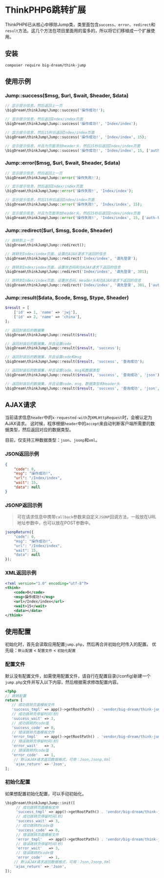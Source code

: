# ThinkPHP6跳转扩展

ThinkPHP6已从核心中移除Jump类，类里面包含`success`、`error`、`redirect`和`result`方法。这几个方法在项目里面用的蛮多的，所以将它们移植成一个扩展使用。

## 安装
```
composer require big-dream/think-jump
```

## 使用示例

### Jump::success($msg, $url, $wait, $header, $data)
```php
// 显示提示信息，然后返回上一页
\bigDream\thinkJump\Jump::success('操作成功!');

// 显示提示信息，然后返回Index/index页面
\bigDream\thinkJump\Jump::success('操作成功!', 'Index/index');

// 显示提示信息，然后15秒后返回Index/index页面
\bigDream\thinkJump\Jump::success('操作成功!', 'Index/index', 15);

// 显示提示信息，并且为页面添加header头，然后15秒后返回Index/index页面
\bigDream\thinkJump\Jump::success('操作成功!', 'Index/index', 15, ['auth-token' => 'abcd学英语']);
```

### Jump::error($msg, $url, $wait, $header, $data)
```php
// 显示提示信息，然后返回上一页
\bigDream\thinkJump\Jump::error('操作失败!');

// 显示提示信息，然后返回Index/index页面
\bigDream\thinkJump\Jump::error('操作失败!', 'Index/index');

// 显示提示信息，然后15秒后返回Index/index页面
\bigDream\thinkJump\Jump::error('操作失败!', 'Index/index', 15);

// 显示提示信息，并且为页面添加header头，然后15秒后返回Index/index页面
\bigDream\thinkJump\Jump::error('操作失败!', 'Index/index', 15, ['auth-token' => 'abcd学英语']);
```

### Jump::redirect($url, $msg, $code, $header)
```php
// 跳转到上一页
\bigDream\thinkJump\Jump::redirect();

// 跳转到Index/index页面，设置在AJAX请求下返回的信息
\bigDream\thinkJump\Jump::redirect('Index/index', '请先登录');

// 跳转到Index/index页面，设置状态码和在AJAX请求下返回的信息
\bigDream\thinkJump\Jump::redirect('Index/index', '请先登录', 301);

// 跳转到Index/index页面，设置状态码、Header头和在AJAX请求下返回的信息
\bigDream\thinkJump\Jump::redirect('Index/index', '请先登录', 301, ['auth-token' => 'abcd学英语']);
```

### Jump::result($data, $code, $msg, $type, $header)
```php
$result = [
    ['id' => 1, 'name' => 'jwj'],
    ['id' => 2, 'name' => 'china'],
];

// 返回封装后的数据集
\bigDream\thinkJump\Jump::result($result);

// 返回封装后的数据集，并且设置code
\bigDream\thinkJump\Jump::result($result, 'success');

// 返回封装后的数据集，并且设置code和msg
\bigDream\thinkJump\Jump::result($result, 'success', '查询成功');

// 返回封装后的数据集，并且设置code、msg和数据类型
\bigDream\thinkJump\Jump::result($result, 'success', '查询成功', 'json');

// 返回封装后的数据集，并且设置code、msg、数据类型和Header头
\bigDream\thinkJump\Jump::result($result, 'success', '查询成功', 'json', ['auth-token' => 'abcd学英语']);


```

## AJAX请求
当前请求信息`header`中的`x-requested-with`为`XMLHttpRequest`时，会被认定为AJAX请求。
这时候，程序根据`header`中的`accept`来自动判断客户端所需要的数据类型，然后返回对应的数据类型。

目前，仅支持三种数据类型：`json`、`jsonp`和`xml`。

### JSON返回示例
```json
{
    "code": 0,
    "msg": "操作成功!",
    "url": "/Index/index",
    "wait": 15,
    "data": null
}
```

### JSONP返回示例
> 可在请求信息中携带`callback`参数来自定义`JSONP`回调方法，一般放在URL地址参数中，也可以放在POST参数中。
```js
jsonpReturn({
    "code": 0,
    "msg": "操作成功!",
    "url": "/Index/index",
    "wait": 15,
    "data": null
});
```

### XML返回示例
```xml
<?xml version="1.0" encoding="utf-8"?>
<think>
    <code>0</code>
    <msg>操作成功!</msg>
    <url>/Index/index</url>
    <wait>15</wait>
    <data></data>
</think>
```

## 使用配置
初始化时，首先会读取应用配置`jump.php`，然后再合并初始化时传入的配置。
优先级：`默认配置` < `配置文件` < `初始化配置`

### 配置文件
默认没有配置文件，如需使用配置文件，请自行在配置目录(/config)新建一个`jump.php`文件并写入以下内容，然后根据需求修改配置内容。
```php
<?php
// 跳转配置
return [
   // 成功跳转页面模板文件
   'success_tmpl' => app()->getRootPath() . 'vendor/big-dream/think-jump/src/success.html',
   // 成功跳转页停留时间(秒)
   'success_wait' => 3,
   // 成功跳转的code值
   'success_code' => 0,
   // 错误跳转页面模板文件
   'error_tmpl'   => app()->getRootPath() . 'vendor/big-dream/think-jump/src/error.html',
   // 错误跳转页停留时间(秒)
   'error_wait'   => 3,
   // 错误跳转的code值
   'error_code'   => 1,
    // 默认AJAX请求返回数据格式，可用：Json,Jsonp,Xml
    'ajax_return' => 'Json',
];
```

### 初始化配置
如果想配置初始化配置，可以手动初始化。
```php
\bigDream\thinkJump\Jump::init([
     // 成功跳转页面模板文件
     'success_tmpl' => app()->getRootPath() . 'vendor/big-dream/think-jump/src/success.html',
     // 成功跳转页停留时间(秒)
     'success_wait' => 3,
     // 成功跳转的code值
     'success_code' => 0,
     // 错误跳转页面模板文件
     'error_tmpl'   => app()->getRootPath() . 'vendor/big-dream/think-jump/src/error.html',
     // 错误跳转页停留时间(秒)
     'error_wait'   => 3,
     // 错误跳转的code值
     'error_code'   => 1,
    // 默认AJAX请求返回数据格式，可用：Json,Jsonp,Xml
    'ajax_return' => 'Json',
]);
```
